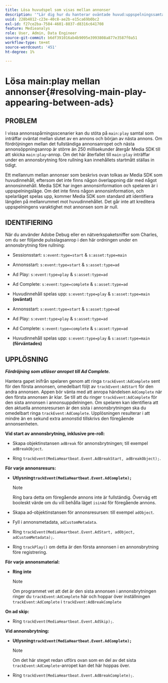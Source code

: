 ```yaml
---
title: Lösa huvudspel som visas mellan annonser
description: '"Lär dig hur du hanterar oväntade huvud:uppspelningssamtal mellan annonser."'
uuid: 228b4812-c23e-40c8-ae2b-e15ca69b0bc2
exl-id: f27ce2ba-7584-4601-8837-d8316c641708
feature: Medieanalys
role: User, Admin, Data Engineer
source-git-commit: b6df391016ab4b9095e3993808a877e3587f0a51
workflow-type: tm+mt
source-wordcount: '451'
ht-degree: 1%

---
```


# Lösa main:play mellan annonser{#resolving-main-play-appearing-between-ads}

## PROBLEM

I vissa annonsspårningsscenarier kan du stöta på `main:play` samtal som inträffar oväntat mellan slutet av en annons och början av nästa annons. Om fördröjningen mellan det fullständiga annonsanropet och nästa annonsöppningsanrop är större än 250 millisekunder återgår Media SDK till att skicka `main:play`-anrop. Om det här återfallet till `main:play` inträffar under en annonsbrytning före rullning kan innehållets startmått ställas in tidigt.

Ett mellanrum mellan annonser som beskrivs ovan tolkas av Media SDK som huvudinnehåll, eftersom det inte finns någon överlappning där med något annonsinnehåll. Media SDK har ingen annonsinformation och spelaren är i uppspelningsläge. Om det inte finns någon annonsinformation, och spelarläget spelas upp, kommer Media SDK som standard att identifiera längden på mellanrummet mot huvudinnehållet. Det går inte att kreditera uppspelningens varaktighet mot annonsen som är null.

## IDENTIFIERING

När du använder Adobe Debug eller en nätverkspaketsniffer som Charles, om du ser följande pulsslagsanrop i den här ordningen under en annonsbrytning före rullning:

* Sessionsstart: `s:event:type=start` &amp; `s:asset:type=main`
* Annonsstart: `s:event:type=start` &amp; `s:asset:type=ad`
* Ad Play: `s:event:type=play` &amp; `s:asset:type=ad`
* Ad Complete: `s:event:type=complete` &amp; `s:asset:type=ad`
* Huvudinnehåll spelas upp: `s:event:type=play` &amp; `s:asset:type=main` **(oväntat)**

* Annonsstart: `s:event:type=start` &amp; `s:asset:type=ad`
* Ad Play: `s:event:type=play` &amp; `s:asset:type=ad`
* Ad Complete: `s:event:type=complete` &amp; `s:asset:type=ad`
* Huvudinnehåll spelas upp: `s:event:type=play` &amp; `s:asset:type=main` **(förväntades)**

## UPPLÖSNING

***Fördröjning som utlöser anropet till Ad Complete.***

Hantera gapet inifrån spelaren genom att ringa `trackEvent:AdComplete` sent för den första annonsen, omedelbart följt av `trackEvent:AdStart` för den andra annonsen. Appen bör vänta med att anropa händelsen `AdComplete` när den första annonsen är klar. Se till att du ringer `trackEvent:AdComplete` för den sista annonsen i annonsuppdelningen. Om spelaren kan identifiera att den aktuella annonsresursen är den sista i annonsbrytningen ska du omedelbart ringa `trackEvent:AdComplete`. Upplösningen resulterar i att mindre än en sekund extra annonstid tillskrivs den föregående annonsenheten.

**Vid start av annonsbrytning, inklusive pre-roll:**

* Skapa objektinstansen `adBreak` för annonsbrytningen; till exempel `adBreakObject`.

* Ring `trackEvent(MediaHeartbeat.Event.AdBreakStart, adBreakObject);`.

**För varje annonsresurs:**

* **Utlysning`trackEvent(MediaHeartbeat.Event.AdComplete);`**

   >[!NOTE]
   >
   >Ring bara detta om föregående annons inte är fullständig. Överväg ett booleskt värde om du vill behålla läget `isinAd` för föregående annons.

* Skapa ad-objektinstansen för annonsresursen: till exempel `adObject`.
* Fyll i annonsmetadata, `adCustomMetadata`.
* Ring `trackEvent(MediaHeartbeat.Event.AdStart, adObject, adCustomMetadata);`.
* Ring `trackPlay()` om detta är den första annonsen i en annonsbrytning före registrering.

**För varje annonsmaterial:**

* **Ring inte**

   >[!NOTE]
   >
   >Om programmet vet att det är den sista annonsen i annonsbrytningen ringer du `trackEvent:AdComplete` här och hoppar över inställningen `trackEvent:AdComplete` i `trackEvent:AdBreakComplete`

**On ad skip:**

* Ring `trackEvent(MediaHeartbeat.Event.AdSkip);`.

**Vid annonsbrytning:**

* **Utlysning`trackEvent(MediaHeartbeat.Event.AdComplete);`**

   >[!NOTE]
   >
   >Om det här steget redan utförs ovan som en del av det sista `trackEvent:AdComplete`-anropet kan det här hoppas över.

* Ring `trackEvent(MediaHeartbeat.Event.AdBreakComplete);`.
